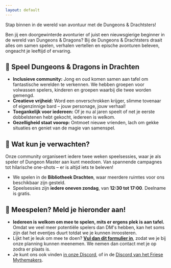 ```yaml
---
layout: default
---
```


Stap binnen in de wereld van avontuur met de Dungeons & Drachtsters! 

Ben jij een doorgewinterde avonturier of juist een nieuwsgierige beginner in de wereld van Dungeons & Dragons? Bij de Dungeons & Drachtsters draait alles om samen spelen, verhalen vertellen en epische avonturen beleven, ongeacht je leeftijd of ervaring.

## 🎲 Speel Dungeons & Dragons in Drachten
*   **Inclusieve community:** Jong en oud komen samen aan tafel om fantastische werelden te verkennen. We hebben groepen voor volwassen spelers, kinderen en groepen waarbij die twee worden gemengd.
*   **Creatieve vrijheid:** Word een onverschrokken krijger, slimme tovenaar of eigenzinnige bard – jouw personage, jouw verhaal!
*   **Toegankelijk voor iedereen:** Of je nu al jaren speelt of net je eerste dobbelstenen hebt gekocht, iedereen is welkom.
*   **Gezelligheid staat voorop:** Ontmoet nieuwe vrienden, lach om gekke situaties en geniet van de magie van samenspel.

## 🐉 Wat kun je verwachten?
Onze community organiseert iedere twee weken speelsessies, waar je als speler of Dungeon Master aan kunt meedoen. Van spannende campagnes tot hilarische one-shots – er is altijd iets te beleven!

*   We spelen in de **Bibliotheek Drachten**, waar meerdere ruimtes voor ons beschikbaar zijn gesteld.
*   Speelsessies zijn **iedere oneven zondag**, van **12:30 tot 17:00**. Deelname is gratis.

## 📄 Meespelen? Meld je hieronder aan!
*   **Iedereen is welkom om mee te spelen, mits er ergens plek is aan tafel.** Omdat we veel meer potentiële spelers dan DM's hebben, kan het soms zijn dat het eventjes duurt totdat we je kunnen inroosteren.
*   Lijkt het je leuk om mee te doen? **[Vul dan dit formulier in](https://forms.gle/QLqtZxNm4ykM8sum9)**, zodat we je bij onze planning kunnen meenemen. We nemen dan contact met je op zodra er plaats is.
*   Je kunt ons ook vinden [in onze Discord](https://discord.gg/wq6gYaDCWQ), of in de [Discord van het Friese Mythemakers](https://discord.gg/byMNBk4xef).